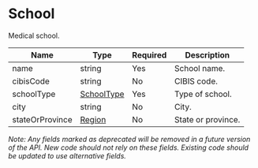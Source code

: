 # School

Medical school.

| Name | Type | Required | Description |
| - | - | - | - |
| name | string | Yes | School name. |
| cibisCode | string | No | CIBIS code. |
| schoolType | [SchoolType](school-type.md) | Yes | Type of school. |
| city | string | No | City. |
| stateOrProvince | [Region](region.md) | No | State or province. |

*Note: Any fields marked as deprecated will be removed in a future version of the API. New code should not rely on these fields. Existing code should be updated to use alternative fields.*

